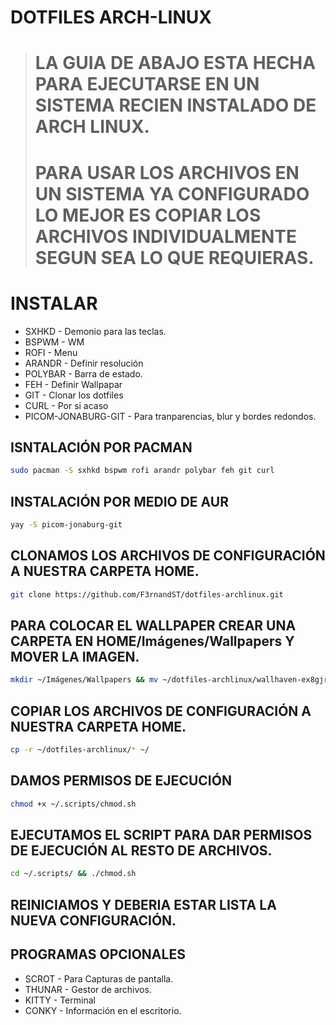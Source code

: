 # DOTFILES ARCH-LINUX


> # LA GUIA DE ABAJO ESTA HECHA PARA EJECUTARSE EN UN SISTEMA RECIEN INSTALADO DE ARCH LINUX.
> # PARA USAR LOS ARCHIVOS EN UN SISTEMA YA CONFIGURADO LO MEJOR ES COPIAR LOS ARCHIVOS INDIVIDUALMENTE SEGUN SEA LO QUE REQUIERAS.

# INSTALAR
- SXHKD - Demonio para las teclas.
- BSPWM - WM
- ROFI - Menu
- ARANDR - Definir resolución
- POLYBAR - Barra de estado.
- FEH - Definir Wallpapar
- GIT - Clonar los dotfiles
- CURL - Por si acaso
- PICOM-JONABURG-GIT - Para tranparencias, blur y bordes redondos.

## ISNTALACIÓN POR PACMAN

```bash
sudo pacman -S sxhkd bspwm rofi arandr polybar feh git curl
```

## INSTALACIÓN POR MEDIO DE AUR
```bash
yay -S picom-jonaburg-git
```

## CLONAMOS LOS ARCHIVOS DE CONFIGURACIÓN A NUESTRA CARPETA HOME.
```bash
git clone https://github.com/F3rnandST/dotfiles-archlinux.git
```

## PARA COLOCAR EL WALLPAPER CREAR UNA CARPETA EN HOME/Imágenes/Wallpapers Y MOVER LA IMAGEN.
```bash
mkdir ~/Imágenes/Wallpapers && mv ~/dotfiles-archlinux/wallhaven-ex8gjr.jpg ~/Imágenes/Wallpapers/
```

## COPIAR LOS ARCHIVOS DE CONFIGURACIÓN A NUESTRA CARPETA HOME.
```bash
cp -r ~/dotfiles-archlinux/* ~/ 
```
## DAMOS PERMISOS DE EJECUCIÓN
```bash
chmod +x ~/.scripts/chmod.sh
```

## EJECUTAMOS EL SCRIPT PARA DAR PERMISOS DE EJECUCIÓN AL RESTO DE ARCHIVOS.
```bash
cd ~/.scripts/ && ./chmod.sh
```

## REINICIAMOS Y DEBERIA ESTAR LISTA LA NUEVA CONFIGURACIÓN.
## PROGRAMAS OPCIONALES
- SCROT - Para Capturas de pantalla.
- THUNAR - Gestor de archivos.
- KITTY - Terminal
- CONKY - Información en el escritorio.
